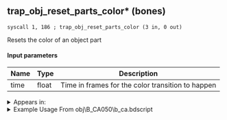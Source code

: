 ## trap_obj_reset_parts_color* (bones)

`syscall 1, 186 ; trap_obj_reset_parts_color (3 in, 0 out)`

Resets the color of an object part

#### Input parameters
| Name | Type | Description
|------|------|------------
| time   | float   | Time in frames for the color transition to happen




<details>
	<summary>Appears in:</summary>
| filename | Entity (obj)
|----------|-------------
| obj\B_CA050\b_ca.bdscript       | ((B) Grim Reaper)          
| obj\F_NM080\f_nm.bdscript       | ((F) Oogie’s present box (NM))          
| obj\F_TR160\f_tr.bdscript       | ((F) WARNING message (TR))          
| obj\N_TR010_BTL_L\n_tr.bdscript       | ((N) Sark (large) (BTL) (TR))          

</details>

<details>
	<summary>Example Usage From obj\B_CA050\b_ca.bdscript</summary>
```
L5082:
 pushFromFSp 0
 fetchValue 4
 syscall 1, 14 ; trap_sysobj_motion_is_end (1 in, 1 out)
 eqz 
 jz L5249
 pushFromFSp 0
 pushImm 1
 syscall 1, 151 ; trap_obj_motion_check_trigger (2 in, 1 out)
 jz L5246
 pushFromFSp 0
 pushImm 3145756
 pushImm 8421504
 pushImmf 20
 syscall 1, 185 ; trap_obj_set_parts_color (4 in, 0 out)
 pushFromFSp 0
 pushImm 3072
 pushImmf 20
 syscall 1, 186 ; trap_obj_reset_parts_color (3 in, 0 out)
 pushImm 0
 popToWp W16
 pushFromFSp 0
 pushImm 16
 add 
 pushImm -1
 memcpy 0
 pushFromFSp 0
 pushImm 20
 add 
 pushImm -1
 memcpy 0
 pushFromFSp 0
 syscall 1, 84 ; trap_obj_sheet (1 in, 1 out)
 pushImm 0
 syscall 1, 228 ; trap_sheet_hp (2 in, 1 out)
 pushFromFWp W32
 sub 
 ipos 
 jz L5176
 pushFromFSp 0
 syscall 1, 84 ; trap_obj_sheet (1 in, 1 out)
 pushFromFWp W32
 pushImm 0
 syscall 1, 231 ; trap_sheet_set_min_hp (3 in, 0 out)
 jmp L5216
```
</details>


